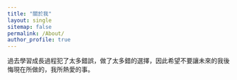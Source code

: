 ```yaml
---
title: "關於我"
layout: single
sitemap: false
permalink: /About/
author_profile: true
---
```




過去學習成長過程犯了太多錯誤，做了太多錯的選擇，因此希望不要讓未來的我後悔現在所做的，我所熱愛的事。



